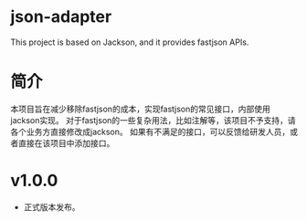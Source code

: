 # json-adapter
This project is based on Jackson, and it provides fastjson APIs.

# 简介
本项目旨在减少移除fastjson的成本，实现fastjson的常见接口，内部使用jackson实现。
对于fastjson的一些复杂用法，比如注解等，该项目不予支持，请各个业务方直接修改成jackson。
如果有不满足的接口，可以反馈给研发人员，或者直接在该项目中添加接口。

# v1.0.0
- 正式版本发布。